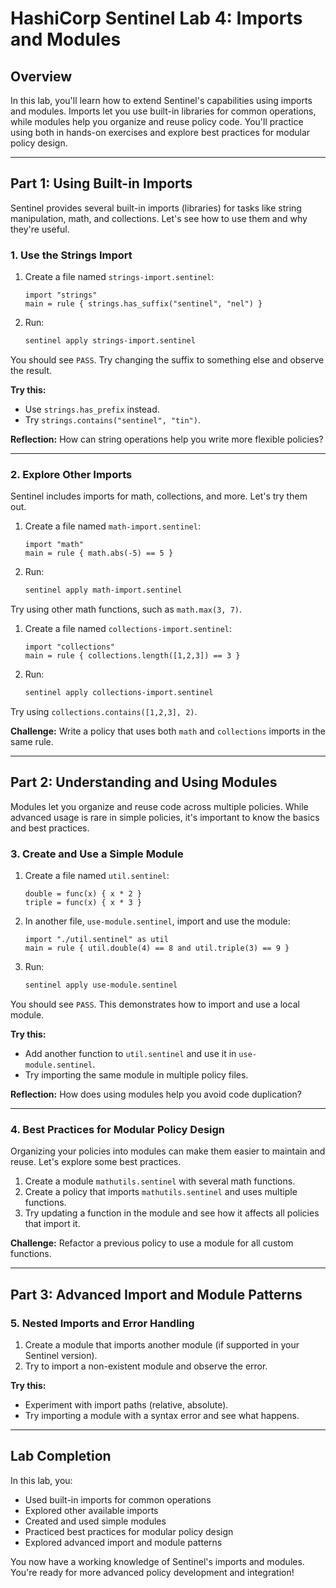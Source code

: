 # HashiCorp Sentinel Lab 4: Imports and Modules

## Overview
In this lab, you'll learn how to extend Sentinel's capabilities using imports and modules. Imports let you use built-in libraries for common operations, while modules help you organize and reuse policy code. You'll practice using both in hands-on exercises and explore best practices for modular policy design.

---

## Part 1: Using Built-in Imports

Sentinel provides several built-in imports (libraries) for tasks like string manipulation, math, and collections. Let's see how to use them and why they're useful.

### 1. Use the Strings Import
1. Create a file named `strings-import.sentinel`:
   ```hcl
   import "strings"
   main = rule { strings.has_suffix("sentinel", "nel") }
   ```
2. Run:
   ```bash
   sentinel apply strings-import.sentinel
   ```
You should see `PASS`. Try changing the suffix to something else and observe the result.

**Try this:**
- Use `strings.has_prefix` instead.
- Try `strings.contains("sentinel", "tin")`.

**Reflection:**
How can string operations help you write more flexible policies?

---

### 2. Explore Other Imports
Sentinel includes imports for math, collections, and more. Let's try them out.

1. Create a file named `math-import.sentinel`:
   ```hcl
   import "math"
   main = rule { math.abs(-5) == 5 }
   ```
2. Run:
   ```bash
   sentinel apply math-import.sentinel
   ```
Try using other math functions, such as `math.max(3, 7)`.

1. Create a file named `collections-import.sentinel`:
   ```hcl
   import "collections"
   main = rule { collections.length([1,2,3]) == 3 }
   ```
2. Run:
   ```bash
   sentinel apply collections-import.sentinel
   ```
Try using `collections.contains([1,2,3], 2)`.

**Challenge:**
Write a policy that uses both `math` and `collections` imports in the same rule.

---

## Part 2: Understanding and Using Modules

Modules let you organize and reuse code across multiple policies. While advanced usage is rare in simple policies, it's important to know the basics and best practices.

### 3. Create and Use a Simple Module
1. Create a file named `util.sentinel`:
   ```hcl
   double = func(x) { x * 2 }
   triple = func(x) { x * 3 }
   ```
2. In another file, `use-module.sentinel`, import and use the module:
   ```hcl
   import "./util.sentinel" as util
   main = rule { util.double(4) == 8 and util.triple(3) == 9 }
   ```
3. Run:
   ```bash
   sentinel apply use-module.sentinel
   ```
You should see `PASS`. This demonstrates how to import and use a local module.

**Try this:**
- Add another function to `util.sentinel` and use it in `use-module.sentinel`.
- Try importing the same module in multiple policy files.

**Reflection:**
How does using modules help you avoid code duplication?

---

### 4. Best Practices for Modular Policy Design

Organizing your policies into modules can make them easier to maintain and reuse. Let's explore some best practices.

1. Create a module `mathutils.sentinel` with several math functions.
2. Create a policy that imports `mathutils.sentinel` and uses multiple functions.
3. Try updating a function in the module and see how it affects all policies that import it.

**Challenge:**
Refactor a previous policy to use a module for all custom functions.

---

## Part 3: Advanced Import and Module Patterns

### 5. Nested Imports and Error Handling
1. Create a module that imports another module (if supported in your Sentinel version).
2. Try to import a non-existent module and observe the error.

**Try this:**
- Experiment with import paths (relative, absolute).
- Try importing a module with a syntax error and see what happens.

---

## Lab Completion

In this lab, you:
- Used built-in imports for common operations
- Explored other available imports
- Created and used simple modules
- Practiced best practices for modular policy design
- Explored advanced import and module patterns

You now have a working knowledge of Sentinel's imports and modules. You're ready for more advanced policy development and integration! 